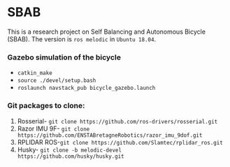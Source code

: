 # SBAB

This is a research project on Self Balancing and Autonomous Bicycle (SBAB). The version is ```ros melodic``` in ```Ubuntu 18.04```.

### Gazebo simulation of the bicycle

* ```catkin_make```
* ```source ./devel/setup.bash```
* ```roslaunch navstack_pub bicycle_gazebo.launch```

### Git packages to clone:

1. Rosserial- ```git clone https://github.com/ros-drivers/rosserial.git```
2. Razor IMU 9F- ```git clone https://github.com/ENSTABretagneRobotics/razor_imu_9dof.git```
3. RPLIDAR ROS-```git clone https://github.com/Slamtec/rplidar_ros.git```
4. Husky- ```git clone -b melodic-devel https://github.com/husky/husky.git```


